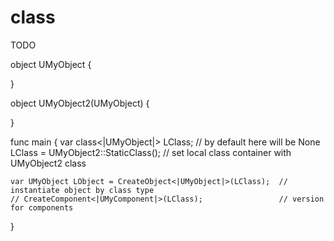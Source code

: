 # class

TODO



object UMyObject
{

}

object UMyObject2(UMyObject)
{

}



func main
{
	var class<|UMyObject|> LClass;          // by default here will be None
	LClass = UMyObject2::StaticClass();     // set local class container with UMyObject2 class

	var UMyObject LObject = CreateObject<|UMyObject|>(LClass);  // instantiate object by class type
	// CreateComponent<|UMyComponent|>(LClass);                 // version for components
}